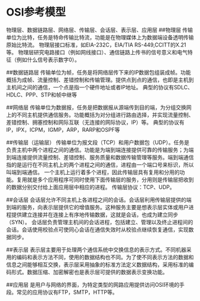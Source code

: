 # OSI参考模型
物理层、数据链路层、网络层、传输层、会话层、表示层、应用层
##物理层
传输单位为比特，任务是特命传输比特流，功能是在物理媒体上为数据端设备透明传输原始比特流。
物理层接口标准，如EIA-232C，EIA/TIA RS-449,CCITT的X.21等。
物理层研究电路接口（例如网线接口）、通信链路上传书的信号意义和电气特征（例如什么信号表示数字0）。

##数据链路层
传输单位为帧，任务是将网络层传下来的IP数据包组装成帧。功能概括为成帧、流量控制、差错控制和传输管理。提供点到点的通信，也即是主机到主机间之间的通信，一个点是指一个硬件地址或者IP地址。
典型的协议有SDLC、HDLC、PPP、STP和帧中继等

##网络层
传输单位为数据报，任务是把数据报从源端传到目的端，为分组交换网上的不同主机提供通信服务。功能概括为对分组进行路由选择，并实现流量控制、差错控制、拥塞控制和网际互联（无连接的网际协议，IP）等。
典型的协议有IP，IPX，ICPM，IGMP，ARP，RARP和OSPF等

##传输层（运输层）
传输单位为报文段（TCP）和用户数据包（UDP）。任务是负责主机中两个进程之间的通信。功能是为端到端连接提供可靠的传输服务；为端到端连接提供流量控制、差错控制、服务质量和数据传输管理等服务。端到端通信指的是运行在不同主机上的两个进程之间的通信，进程由一个端口号来标识，所以叫端到端通信。
一个主机上运行着多个进程，因此传输层具有复用和分用的功能。复用就是多个应用程序可同时使用下面传输层的服务，分用则是传输层把收到的数据分别交付给上面应用层中相应的进程。
传输层协议：TCP、UDP。

##会话层
会话层允许不同主机上各进程之间的会话。会话层利用传输层提供的端到端的服务，向表示层提供它的增值服务。这种服务主要是想表示层实体或用户进程提供建立连接并在连接上有序地传输数据，这就是会话，也成为建立同步（SYN）。
会话层负责管理主机间的会话进程，包括建立、管理以及终止进程间的会话。会话使用校验点可使同心会话在通信失效时从校验点继续恢复通信，实现数据同步。

##表示层
表示层主要用于处理两个通信系统中交换信息的表示方式。不同机器采用的编码和表示方法不同，使用的数据结构也不同。为了使不同表示方法的数据和信息之间能够相互交换，表示层采用抽象的标准方法定义数据结构，采用标准的编码形式。数据压缩、加密解密也是表示层可提供的数据表示变换功能。

##应用层
是用户与网络的界面，为特定类型的网路应用提供访问OSI环境的手段。常见的应用协议有FTP，SMTP，HTTP等。